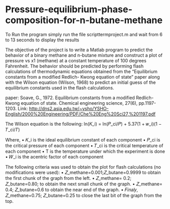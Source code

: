 # Pressure-equilibrium-phase-composition-for-n-butane-methane

To Run the program simply run the file scripttermproject.m and wait from 6 to 13 seconds to display the results

The objective of the project is to write a Matlab program to predict the behavior of a binary methane and n-butane mixture and construct a plot of pressure vs x1 (methane) at a constant temperature of 100 degrees Fahrenheit. The behavior should be predicted by performing flash calculations of thermodynamic equations obtained from the “Equilibrium constants from a modified Redlich- Kwong equation of state” paper along with the Wilson equation (Wilson, 1968) to predict an initial guess of the equilibrium constants used in the flash calculations.

paper: Soave, G., 1972. Equilibrium constants from a modified Redlich-Kwong equation of state. Chemical engineering science, 27(6), pp.1197-1203.
Link: http://dns2.asia.edu.tw/~ysho/YSHO-English/2000%20Engineering/PDF/Che%20Eng%20Sci27,%201197.pdf

The Wilson equation is the following:
ln(𝐾_i) = ln(𝑃_ci/𝑃) + 5.37(1 + 𝑤_i)(1 − 𝑇_ci/𝑇)

Where,
• 𝐾_i is the ideal equilibrium constant of each component
• 𝑃_ci is the critical pressure of each component
• 𝑇_ci is the critical temperature of each component
• T is the temperature under which the experiment is done
• 𝑊_i is the acentric factor of each component


The following criteria was used to obtain the plot for flash calculations (no modifications were used):
• 𝑍_methane=0.001;𝑍_butane=0.9999 to obtain the first chunk of the graph from the left.
• 𝑍_methane= 0.2; 𝑍_butane=0.80; to obtain the next small chunk of the graph.
• 𝑍_methane= 0.4; 𝑍_butane=0.6 to obtain the near end of the graph.
• 𝐹𝑖𝑛𝑎𝑙𝑦, 𝑍_methane=0.75; 𝑍_butane=0.25 to close the last bit of the graph from the top.
